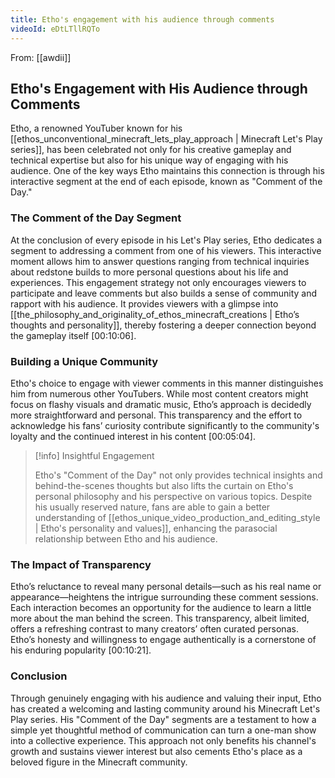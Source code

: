 ```yaml
---
title: Etho's engagement with his audience through comments
videoId: eDtLTllRQTo
---
```


From: [[awdii]] <br/> 
## Etho's Engagement with His Audience through Comments

Etho, a renowned YouTuber known for his [[ethos_unconventional_minecraft_lets_play_approach | Minecraft Let's Play series]], has been celebrated not only for his creative gameplay and technical expertise but also for his unique way of engaging with his audience. One of the key ways Etho maintains this connection is through his interactive segment at the end of each episode, known as "Comment of the Day."

### The Comment of the Day Segment

At the conclusion of every episode in his Let's Play series, Etho dedicates a segment to addressing a comment from one of his viewers. This interactive moment allows him to answer questions ranging from technical inquiries about redstone builds to more personal questions about his life and experiences. This engagement strategy not only encourages viewers to participate and leave comments but also builds a sense of community and rapport with his audience. It provides viewers with a glimpse into [[the_philosophy_and_originality_of_ethos_minecraft_creations | Etho’s thoughts and personality]], thereby fostering a deeper connection beyond the gameplay itself <a class="yt-timestamp" data-t="00:10:06">[00:10:06]</a>.

### Building a Unique Community

Etho's choice to engage with viewer comments in this manner distinguishes him from numerous other YouTubers. While most content creators might focus on flashy visuals and dramatic music, Etho’s approach is decidedly more straightforward and personal. This transparency and the effort to acknowledge his fans’ curiosity contribute significantly to the community's loyalty and the continued interest in his content <a class="yt-timestamp" data-t="00:05:04">[00:05:04]</a>.

> [!info] Insightful Engagement
>
> Etho's "Comment of the Day" not only provides technical insights and behind-the-scenes thoughts but also lifts the curtain on Etho's personal philosophy and his perspective on various topics. Despite his usually reserved nature, fans are able to gain a better understanding of [[ethos_unique_video_production_and_editing_style | Etho's personality and values]], enhancing the parasocial relationship between Etho and his audience.

### The Impact of Transparency

Etho’s reluctance to reveal many personal details—such as his real name or appearance—heightens the intrigue surrounding these comment sessions. Each interaction becomes an opportunity for the audience to learn a little more about the man behind the screen. This transparency, albeit limited, offers a refreshing contrast to many creators’ often curated personas. Etho’s honesty and willingness to engage authentically is a cornerstone of his enduring popularity <a class="yt-timestamp" data-t="00:10:21">[00:10:21]</a>.

### Conclusion

Through genuinely engaging with his audience and valuing their input, Etho has created a welcoming and lasting community around his Minecraft Let's Play series. His "Comment of the Day" segments are a testament to how a simple yet thoughtful method of communication can turn a one-man show into a collective experience. This approach not only benefits his channel's growth and sustains viewer interest but also cements Etho's place as a beloved figure in the Minecraft community.